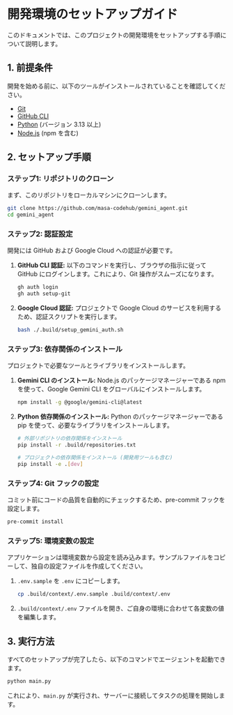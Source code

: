 # 開発環境のセットアップガイド

このドキュメントでは、このプロジェクトの開発環境をセットアップする手順について説明します。

## 1. 前提条件

開発を始める前に、以下のツールがインストールされていることを確認してください。

- [Git](https://git-scm.com/)
- [GitHub CLI](https://cli.github.com/)
- [Python](https://www.python.org/) (バージョン 3.13 以上)
- [Node.js](https://nodejs.org/) (npm を含む)

## 2. セットアップ手順

### ステップ1: リポジトリのクローン

まず、このリポジトリをローカルマシンにクローンします。

```bash
git clone https://github.com/masa-codehub/gemini_agent.git
cd gemini_agent
```

### ステップ2: 認証設定

開発には GitHub および Google Cloud への認証が必要です。

1.  **GitHub CLI 認証:**
    以下のコマンドを実行し、ブラウザの指示に従って GitHub にログインします。これにより、Git 操作がスムーズになります。

    ```bash
    gh auth login
    gh auth setup-git
    ```

2.  **Google Cloud 認証:**
    プロジェクトで Google Cloud のサービスを利用するため、認証スクリプトを実行します。

    ```bash
    bash ./.build/setup_gemini_auth.sh
    ```

### ステップ3: 依存関係のインストール

プロジェクトで必要なツールとライブラリをインストールします。

1.  **Gemini CLI のインストール:**
    Node.js のパッケージマネージャーである npm を使って、Google Gemini CLI をグローバルにインストールします。

    ```bash
    npm install -g @google/gemini-cli@latest
    ```

2.  **Python 依存関係のインストール:**
    Python のパッケージマネージャーである pip を使って、必要なライブラリをインストールします。

    ```bash
    # 外部リポジトリの依存関係をインストール
    pip install -r .build/repositories.txt

    # プロジェクトの依存関係をインストール (開発用ツールも含む)
    pip install -e .[dev]
    ```

### ステップ4: Git フックの設定

コミット前にコードの品質を自動的にチェックするため、pre-commit フックを設定します。

```bash
pre-commit install
```

### ステップ5: 環境変数の設定

アプリケーションは環境変数から設定を読み込みます。サンプルファイルをコピーして、独自の設定ファイルを作成してください。

1.  `.env.sample` を `.env` にコピーします。
    ```bash
    cp .build/context/.env.sample .build/context/.env
    ```

2.  `.build/context/.env` ファイルを開き、ご自身の環境に合わせて各変数の値を編集します。

## 3. 実行方法

すべてのセットアップが完了したら、以下のコマンドでエージェントを起動できます。

```bash
python main.py
```

これにより、`main.py` が実行され、サーバーに接続してタスクの処理を開始します。
